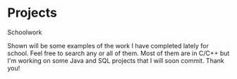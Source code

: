 # Projects
Schoolwork

Shown will be some examples of the work I have completed lately for school. 
Feel free to search any or all of them. Most of them are in C/C++ but I'm working on some Java and SQL projects that I will soon commit.
Thank you!
